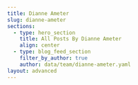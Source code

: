 ```yaml
---
title: Dianne Ameter
slug: dianne-ameter
sections:
  - type: hero_section
    title: All Posts By Dianne Ameter
    align: center
  - type: blog_feed_section
    filter_by_author: true
    author: data/team/dianne-ameter.yaml
layout: advanced
---
```

